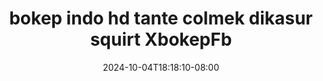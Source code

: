 --- 
title: "bokep indo hd tante colmek dikasur squirt  XbokepFb"
description: "nonton bokeh bokep indo hd tante colmek dikasur squirt  XbokepFb   full vidio baru"
date: 2024-10-04T18:18:10-08:00
file_code: "4aiz0ngjsbtf"
draft: false
cover: "cfowrcqio6vkfske.jpg"
tags: ["bokep", "indo", "tante", "colmek", "dikasur", "squirt", "XbokepFb", "bokep-indo", "bokep-viral", "bokep-ig"]
length: 558
fld_id: "1483139"
foldername: "Anal indo"
categories: ["Anal indo"]
views: 0
---